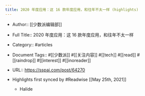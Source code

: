 ```yaml
---
title: 2020 年度应用：这 16 款年度应用，和往年不太一样 (highlights)
---
```


- Author:: [[少数派编辑部]]

- Full Title:: 2020 年度应用：这 16 款年度应用，和往年不太一样

- Category:: #articles

- Document Tags:: #[[少数派]] #[[关注内容]] #[[tech]] #[[read]] #[[raindrop]] #[[interest]] #[[inoreader]]

- URL:: https://sspai.com/post/64270

- Highlights first synced by #Readwise [[May 25th, 2021]]
	 - Halide
